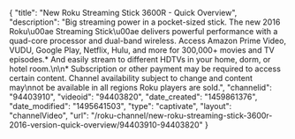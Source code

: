 {
    "title": "New Roku Streaming Stick 3600R - Quick Overview",
    "description": "Big streaming power in a pocket-sized stick. The new 2016 Roku\u00ae Streaming Stick\u00ae delivers powerful performance with a quad-core processor and dual-band wireless. Access Amazon Prime Video, VUDU, Google Play, Netflix, Hulu, and more for 300,000+ movies and TV episodes.* And easily stream to different HDTVs in your home, dorm, or hotel room.\n\n* Subscription or other payment may be required to access certain content. Channel availability subject to change and content may\nnot be available in all regions Roku players are sold.",
    "channelid": "94403910",
    "videoid": "94403820",
    "date_created": "1459861376",
    "date_modified": "1495641503",
    "type": "captivate",
    "layout": "channelVideo",
    "url": "\/roku-channel\/new-roku-streaming-stick-3600r-2016-version-quick-overview\/94403910-94403820"
}